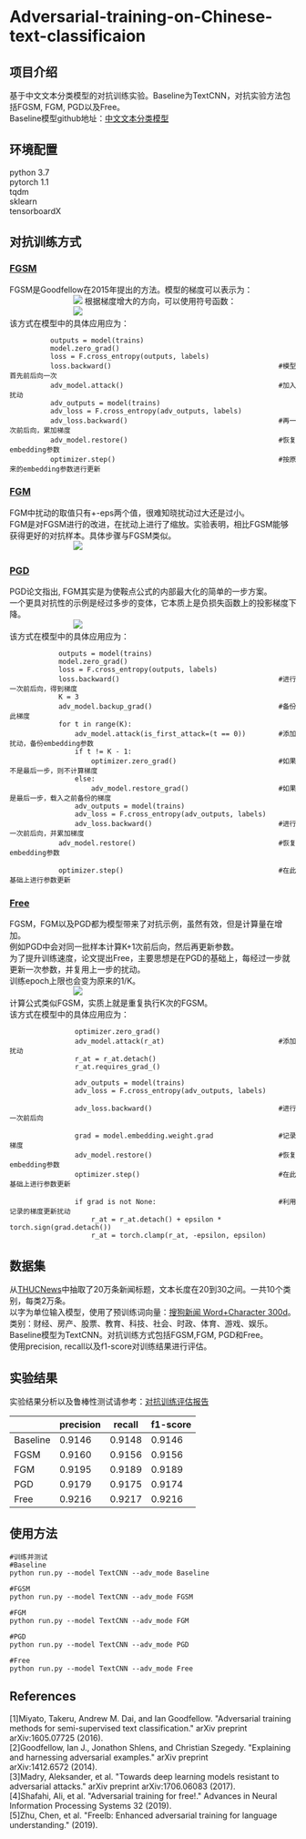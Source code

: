 # Adversarial-training-on-Chinese-text-classificaion

## 项目介绍
基于中文文本分类模型的对抗训练实验。Baseline为TextCNN，对抗实验方法包括FGSM, FGM, PGD以及Free。  
Baseline模型github地址：[中文文本分类模型](https://github.com/649453932/Chinese-Text-Classification-Pytorch)  
## 环境配置  
python 3.7  
pytorch 1.1  
tqdm  
sklearn  
tensorboardX  
## 对抗训练方式
### [FGSM](https://arxiv.org/pdf/1412.6572.pdf)  
FGSM是Goodfellow在2015年提出的方法。模型的梯度可以表示为：  
&emsp;&emsp;&emsp;&emsp;&emsp;&emsp;&emsp;&emsp;![](https://latex.codecogs.com/svg.image?\LARGE&space;g&space;=&space;\bigtriangledown&space;_{x}L(\Theta&space;,x,y))  
根据梯度增大的方向，可以使用符号函数：  
&emsp;&emsp;&emsp;&emsp;&emsp;&emsp;&emsp;&emsp;![](https://latex.codecogs.com/svg.image?\LARGE&space;r_{adv}=\epsilon&space;\cdot&space;sign(g))  
该方式在模型中的具体应用应为：  
```
          outputs = model(trains)
          model.zero_grad()
          loss = F.cross_entropy(outputs, labels)
          loss.backward()                                         #模型首先前后向一次
          adv_model.attack()                                      #加入扰动
          adv_outputs = model(trains)
          adv_loss = F.cross_entropy(adv_outputs, labels)
          adv_loss.backward()                                     #再一次前后向，累加梯度
          adv_model.restore()                                     #恢复embedding参数
          optimizer.step()                                        #按原来的embedding参数进行更新
```  
### [FGM](https://arxiv.org/pdf/1605.07725.pdf)  
FGM中扰动的取值只有+-eps两个值，很难知晓扰动过大还是过小。  
FGM是对FGSM进行的改进，在扰动上进行了缩放。实验表明，相比FGSM能够获得更好的对抗样本。具体步骤与FGSM类似。  
&emsp;&emsp;&emsp;&emsp;&emsp;&emsp;&emsp;&emsp;![](https://latex.codecogs.com/svg.image?\LARGE&space;r_{adv}=\epsilon&space;\tfrac{g}{\left\|&space;g\right\|_{2}})
### [PGD](https://arxiv.org/pdf/1706.06083.pdf)  
PGD论文指出, FGM其实是为使鞍点公式的内部最大化的简单的一步方案。  
一个更具对抗性的示例是经过多步的变体，它本质上是负损失函数上的投影梯度下降。  
&emsp;&emsp;&emsp;&emsp;&emsp;&emsp;&emsp;&emsp;![](https://latex.codecogs.com/svg.image?\LARGE&space;r_{adv,t&plus;1}=r_{adv,t}&plus;\alpha&space;\cdot&space;\frac{g}{\left\|&space;g\right\|_{2}}&space;\quad&space;and&space;\quad&space;&space;r_{adv}\in&space;[-\epsilon&space;,\epsilon&space;])  
该方式在模型中的具体应用应为：
```
            outputs = model(trains)
            model.zero_grad()
            loss = F.cross_entropy(outputs, labels)
            loss.backward()                                       #进行一次前后向，得到梯度
            K = 3
            adv_model.backup_grad()                               #备份此梯度
            for t in range(K):
                adv_model.attack(is_first_attack=(t == 0))        #添加扰动，备份embedding参数
                if t != K - 1:
                    optimizer.zero_grad()                         #如果不是最后一步，则不计算梯度
                else:
                    adv_model.restore_grad()                      #如果是最后一步，载入之前备份的梯度
                adv_outputs = model(trains)
                adv_loss = F.cross_entropy(adv_outputs, labels)
                adv_loss.backward()                               #进行一次前后向，并累加梯度
            adv_model.restore()                                   #恢复embedding参数

            optimizer.step()                                      #在此基础上进行参数更新
```  
### [Free](https://proceedings.neurips.cc/paper/2019/file/7503cfacd12053d309b6bed5c89de212-Paper.pdf)  
FGSM，FGM以及PGD都为模型带来了对抗示例，虽然有效，但是计算量在增加。  
例如PGD中会对同一批样本计算K+1次前后向，然后再更新参数。  
为了提升训练速度，论文提出Free，主要思想是在PGD的基础上，每经过一步就更新一次参数，并复用上一步的扰动。  
训练epoch上限也会变为原来的1/K。  
&emsp;&emsp;&emsp;&emsp;&emsp;&emsp;&emsp;&emsp;![](https://latex.codecogs.com/svg.image?\LARGE&space;r_{adv,t&plus;1}=r_{adv,t}&plus;\epsilon&space;\cdot&space;sign(g))  
计算公式类似FGSM，实质上就是重复执行K次的FGSM。  
该方式在模型中的具体应用应为：
```
                optimizer.zero_grad()
                adv_model.attack(r_at)                            #添加扰动
                r_at = r_at.detach()
                r_at.requires_grad_()

                adv_outputs = model(trains)                       
                adv_loss = F.cross_entropy(adv_outputs, labels)

                adv_loss.backward()                               #进行一次前后向

                grad = model.embedding.weight.grad                #记录梯度
                adv_model.restore()                               #恢复embedding参数
                optimizer.step()                                  #在此基础上进行参数更新

                if grad is not None:                              #利用记录的梯度更新扰动
                    r_at = r_at.detach() + epsilon * torch.sign(grad.detach())
                    r_at = torch.clamp(r_at, -epsilon, epsilon)
```  

## 数据集
从[THUCNews](http://thuctc.thunlp.org/)中抽取了20万条新闻标题，文本长度在20到30之间。一共10个类别，每类2万条。  
以字为单位输入模型，使用了预训练词向量：[搜狗新闻 Word+Character 300d](https://pan.baidu.com/s/14k-9jsspp43ZhMxqPmsWMQ)。  
类别：财经、房产、股票、教育、科技、社会、时政、体育、游戏、娱乐。  
Baseline模型为TextCNN。对抗训练方式包括FGSM,FGM, PGD和Free。  
使用precision, recall以及f1-score对训练结果进行评估。  
## 实验结果  
实验结果分析以及鲁棒性测试请参考：[对抗训练评估报告](https://github.com/Usaodon/Adversarial-training-on-Chinese-text-classificaion/blob/main/%E5%AF%B9%E6%8A%97%E8%AE%AD%E7%BB%83%E8%AF%84%E4%BC%B0%E6%8A%A5%E5%91%8A.pdf)  
  
|        | precision | recall | f1-score |
|  ----  | ----  | ---- | ---- |
| Baseline  | 0.9146 | 0.9148 | 0.9146 |
| FGSM  | 0.9160 | 0.9156 | 0.9156 |
| FGM  | 0.9195 | 0.9189 | 0.9189 |
| PGD  | 0.9179 | 0.9175 | 0.9174 |
| Free  | 0.9216 | 0.9217 | 0.9216 |    
## 使用方法
```
#训练并测试
#Baseline
python run.py --model TextCNN --adv_mode Baseline

#FGSM
python run.py --model TextCNN --adv_mode FGSM

#FGM
python run.py --model TextCNN --adv_mode FGM

#PGD
python run.py --model TextCNN --adv_mode PGD

#Free
python run.py --model TextCNN --adv_mode Free
```  
## References  
[1]Miyato, Takeru, Andrew M. Dai, and Ian Goodfellow. "Adversarial training methods for semi-supervised text classification." arXiv preprint arXiv:1605.07725 (2016).  
[2]Goodfellow, Ian J., Jonathon Shlens, and Christian Szegedy. "Explaining and harnessing adversarial examples." arXiv preprint arXiv:1412.6572 (2014).  
[3]Madry, Aleksander, et al. "Towards deep learning models resistant to adversarial attacks." arXiv preprint arXiv:1706.06083 (2017).  
[4]Shafahi, Ali, et al. "Adversarial training for free!." Advances in Neural Information Processing Systems 32 (2019).  
[5]Zhu, Chen, et al. "Freelb: Enhanced adversarial training for language understanding." (2019).  
